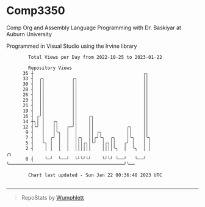 # Comp3350
Comp Org and Assembly Language Programming with Dr. Baskiyar at Auburn University

Programmed in Visual Studio using the Irvine library

```
        Total Views per Day from 2022-10-25 to 2023-01-22

        Repository Views
      35 ┼                                        ╭╮
      33 ┤  ╭╮          ╭╮                        ││
      30 ┤  ││          ││                        ││
      28 ┤  ││          ││                        ││
      26 ┤  ││          ││                        ││
      23 ┤  ││          ││                        ││
      21 ┤  ││          ││                        ││
      19 ┤  ││          ││                        ││
      16 ┤ ╭╯│          ││    ╭╮                  ││
      14 ┼╮│ │   ╭╮     ││    ││                  ││
      12 ┤╰╯ │   ││   ╭─╯│    ││            ╭╮    ││
       9 ┤   │   │╰╮  │  │    ││ ╭╮         ││    ││
       7 ┤   │  ╭╯ │  │  │╭╮  ││╭╯╰╮  ╭╮    │╰╮   │╰╮
       5 ┤   ╰╮ │  │  │  │││╭╮│╰╯  │╭╮││   ╭╯ │   │ │
       2 ┤    │ │  │  │  ││││││    ││││╰╮  │  ╰╮  │ │                                          ╭╮
       0 ┤    ╰─╯  ╰──╯  ╰╯╰╯╰╯    ╰╯╰╯ ╰──╯   ╰──╯ ╰──────────────────────────────────────────╯╰──

        Chart last updated - Sun Jan 22 00:36:48 2023 UTC
        
```

---

> RepoStats by [Wumphlett](https://github.com/Wumphlett)
